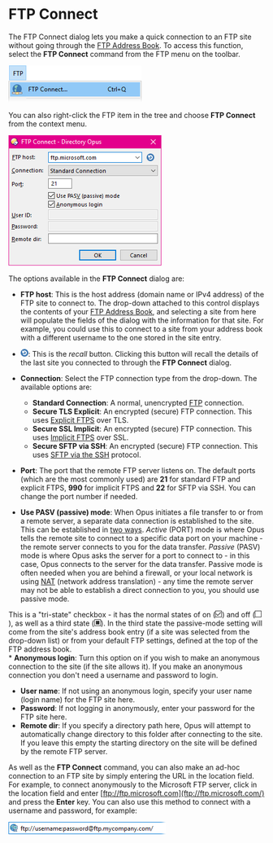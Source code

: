 # FTP Connect

The FTP Connect dialog lets you make a quick connection to an FTP site without going through the [FTP Address Book](ftp_address_book/RAEDME.md). To access this function, select the **FTP Connect** command from the FTP menu on the toolbar.

![](/Manual/images/media/ftp_connect.png) 

You can also right-click the FTP item in the tree and choose **FTP Connect** from the context menu.

![](/Manual/images/media/ftp_connect_dialog.png)

The options available in the **FTP Connect** dialog are:

- **FTP host**: This is the host address (domain name or IPv4 address) of the FTP site to connect to. The drop-down attached to this control displays the contents of your [FTP Address Book](ftp_address_book/RAEDME.md), and selecting a site from here will populate the fields of the dialog with the information for that site. For example, you could use this to connect to a site from your address book with a different username to the one stored in the site entry.
- ![](/Manual/images/media/ftp_connect_-_recall.png): This is the *recall* button. Clicking this button will recall the details of the last site you connected to through the **FTP Connect** dialog.
- **Connection**: Select the FTP connection type from the drop-down. The available options are:                                                            
  - **Standard Connection**: A normal, unencrypted [FTP](http://en.wikipedia.org/wiki/FTP) connection.
  - **Secure TLS Explicit**: An encrypted (secure) FTP connection. This uses [Explicit FTPS](http://en.wikipedia.org/wiki/FTPS#Explicit) over TLS.
  - **Secure SSL Implicit**: An encrypted (secure) FTP connection. This uses [Implicit FTPS](http://en.wikipedia.org/wiki/FTPS#Implicit) over SSL.
  - **Secure SFTP via SSH**: An encrypted (secure) FTP connection. This uses [SFTP via the SSH](http://en.wikipedia.org/wiki/SSH_file_transfer_protocol) protocol.

- **Port**: The port that the remote FTP server listens on. The default ports (which are the most commonly used) are **21** for standard FTP and explicit FTPS, **990** for implicit FTPS and **22** for SFTP via SSH. You can change the port number if needed.
- **Use PASV (passive) mode**: When Opus initiates a file transfer to or from a remote server, a separate data connection is established to the site. This can be established in [two ways](http://en.wikipedia.org/wiki/FTP#Protocol_overview). *Active* (PORT) mode is where Opus tells the remote site to connect to a specific data port on your machine - the remote server connects to you for the data transfer. *Passive* (PASV) mode is where Opus asks the server for a port to connect to - in this case, Opus connects to the server for the data transfer. Passive mode is often needed when you are behind a firewall, or your local network is using [NAT](http://en.wikipedia.org/wiki/NAT) (network address translation) - any time the remote server may not be able to establish a direct connection to you, you should use passive mode.

This is a "tri-state" checkbox - it has the normal states of on (![](/Manual/images/media/tristate_-_2.png)) and off (![](/Manual/images/media/tristate_-_1.png)), as well as a third state (![](/Manual/images/media/tristate_-_3.png)). In the third state the passive-mode setting will come from the site's address book entry (if a site was selected from the drop-down list) or from your default FTP settings, defined at the top of the FTP address book.  
\* **Anonymous login**: Turn this option on if you wish to make an anonymous connection to the site (if the site allows it). If you make an anonymous connection you don't need a username and password to login.

- **User name**: If not using an anonymous login, specify your user name (login name) for the FTP site here.
- **Password**: If not logging in anonymously, enter your password for the FTP site here.
- **Remote dir**: If you specify a directory path here, Opus will attempt to automatically change directory to this folder after connecting to the site. If you leave this empty the starting directory on the site will be defined by the remote FTP server.

As well as the **FTP Connect** command, you can also make an ad-hoc connection to an FTP site by simply entering the URL in the location field. For example, to connect anonymously to the Microsoft FTP server, click in the location field and enter [ftp://ftp.microsoft.com](ftp://ftp.microsoft.com/) and press the **Enter** key. You can also use this method to connect with a username and password, for example:

![](/Manual/images/media/ftp_connect_manually.png) 
